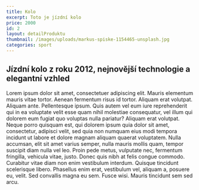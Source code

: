 ```yaml
---
title: Kolo
excerpt: Toto je jízdní kolo
price: 2000
id: 2
layout: detailProduktu
thumbnail: /images/uploads/markus-spiske-1154465-unsplash.jpg
categories: sport
---
```


## Jízdní kolo z roku 2012, nejnovější technologie a elegantní vzhled

Lorem ipsum dolor sit amet, consectetuer adipiscing elit. Mauris elementum mauris vitae tortor. Aenean fermentum risus id tortor. Aliquam erat volutpat. Aliquam ante. Pellentesque ipsum. Quis autem vel eum iure reprehenderit qui in ea voluptate velit esse quam nihil molestiae consequatur, vel illum qui dolorem eum fugiat quo voluptas nulla pariatur? Aliquam erat volutpat. Neque porro quisquam est, qui dolorem ipsum quia dolor sit amet, consectetur, adipisci velit, sed quia non numquam eius modi tempora incidunt ut labore et dolore magnam aliquam quaerat voluptatem. Nulla accumsan, elit sit amet varius semper, nulla mauris mollis quam, tempor suscipit diam nulla vel leo. Proin pede metus, vulputate nec, fermentum fringilla, vehicula vitae, justo. Donec quis nibh at felis congue commodo. Curabitur vitae diam non enim vestibulum interdum. Quisque tincidunt scelerisque libero. Phasellus enim erat, vestibulum vel, aliquam a, posuere eu, velit. Sed convallis magna eu sem. Fusce wisi. Mauris tincidunt sem sed arcu.
